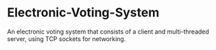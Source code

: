 # Electronic-Voting-System
An electronic voting system that consists of a client and multi-threaded server, using TCP sockets for networking.
